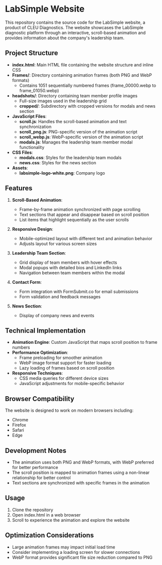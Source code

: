 # LabSimple Website

This repository contains the source code for the LabSimple website, a product of CLEU Diagnostics. The website showcases the LabSimple diagnostic platform through an interactive, scroll-based animation and provides information about the company's leadership team.

## Project Structure

- **index.html**: Main HTML file containing the website structure and inline CSS
- **Frames/**: Directory containing animation frames (both PNG and WebP formats)
  - Contains 1051 sequentially numbered frames (frame_00000.webp to frame_01050.webp)
- **headshots/**: Directory containing team member profile images
  - Full-size images used in the leadership grid
  - **cropped/**: Subdirectory with cropped versions for modals and news section
- **JavaScript Files**:
  - **scroll.js**: Handles the scroll-based animation and text synchronization
  - **scroll_png.js**: PNG-specific version of the animation script
  - **scroll_webp.js**: WebP-specific version of the animation script
  - **modals.js**: Manages the leadership team member modal functionality
- **CSS Files**:
  - **modals.css**: Styles for the leadership team modals
  - **news.css**: Styles for the news section
- **Assets**:
  - **labsimple-logo-white.png**: Company logo

## Features

1. **Scroll-Based Animation**:
   - Frame-by-frame animation synchronized with page scrolling
   - Text sections that appear and disappear based on scroll position
   - List items that highlight sequentially as the user scrolls

2. **Responsive Design**:
   - Mobile-optimized layout with different text and animation behavior
   - Adjusts layout for various screen sizes

3. **Leadership Team Section**:
   - Grid display of team members with hover effects
   - Modal popups with detailed bios and LinkedIn links
   - Navigation between team members within the modal

4. **Contact Form**:
   - Form integration with FormSubmit.co for email submissions
   - Form validation and feedback messages

5. **News Section**:
   - Display of company news and events

## Technical Implementation

- **Animation Engine**: Custom JavaScript that maps scroll position to frame numbers
- **Performance Optimization**:
  - Frame preloading for smoother animation
  - WebP image format support for faster loading
  - Lazy loading of frames based on scroll position
- **Responsive Techniques**:
  - CSS media queries for different device sizes
  - JavaScript adjustments for mobile-specific behavior

## Browser Compatibility

The website is designed to work on modern browsers including:
- Chrome
- Firefox
- Safari
- Edge

## Development Notes

- The animation uses both PNG and WebP formats, with WebP preferred for better performance
- The scroll position is mapped to animation frames using a non-linear relationship for better control
- Text sections are synchronized with specific frames in the animation

## Usage

1. Clone the repository
2. Open index.html in a web browser
3. Scroll to experience the animation and explore the website

## Optimization Considerations

- Large animation frames may impact initial load time
- Consider implementing a loading screen for slower connections
- WebP format provides significant file size reduction compared to PNG 